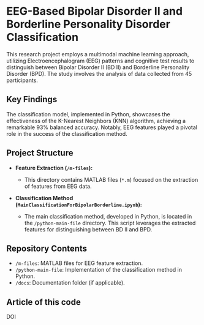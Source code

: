 # EEG-Based Bipolar Disorder II and Borderline Personality Disorder Classification

This research project employs a multimodal machine learning approach, utilizing Electroencephalogram (EEG) patterns and cognitive test results to distinguish between Bipolar Disorder II (BD II) and Borderline Personality Disorder (BPD). The study involves the analysis of data collected from 45 participants.

## Key Findings

The classification model, implemented in Python, showcases the effectiveness of the K-Nearest Neighbors (KNN) algorithm, achieving a remarkable 93% balanced accuracy. Notably, EEG features played a pivotal role in the success of the classification method.

## Project Structure

- **Feature Extraction (`/m-files`):**
  - This directory contains MATLAB files (`*.m`) focused on the extraction of features from EEG data.

- **Classification Method (`MainClassificationForBipolarBorderline.ipynb`):**
  - The main classification method, developed in Python, is located in the `/python-main-file` directory. This script leverages the extracted features for distinguishing between BD II and BPD.

## Repository Contents

- `/m-files`: MATLAB files for EEG feature extraction.
- `/python-main-file`: Implementation of the classification method in Python.
- `/docs`: Documentation folder (if applicable).


## Article of this code

DOI
